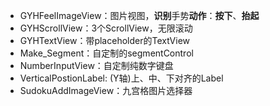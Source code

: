 - GYHFeelImageView：图片视图，**识别**手势**动作**：**按下**、**抬起**
- GYHScrollView：3个ScrollView，无限滚动
- GYHTextView：带placeholder的TextView
- Make_Segment：自定制的segmentControl
- NumberInputView：自定制纯数字键盘
- VerticalPostionLabel: (Y轴)上、中、下对齐的Label
- SudokuAddImageView：九宫格图片选择器 

